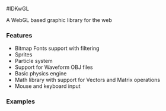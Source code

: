#IDKwGL

A WebGL based graphic library for the web

### Features
 - Bitmap Fonts support with filtering
 - Sprites 
 - Particle system
 - Support for Waveform OBJ files
 - Basic physics engine
 - Math library with support for Vectors and Matrix operations
 - Mouse and keyboard input

### Examples

